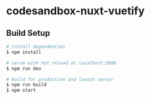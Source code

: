 # codesandbox-nuxt-vuetify

## Build Setup

```bash
# install dependencies
$ npm install

# serve with hot reload at localhost:3000
$ npm run dev

# build for production and launch server
$ npm run build
$ npm start

```
